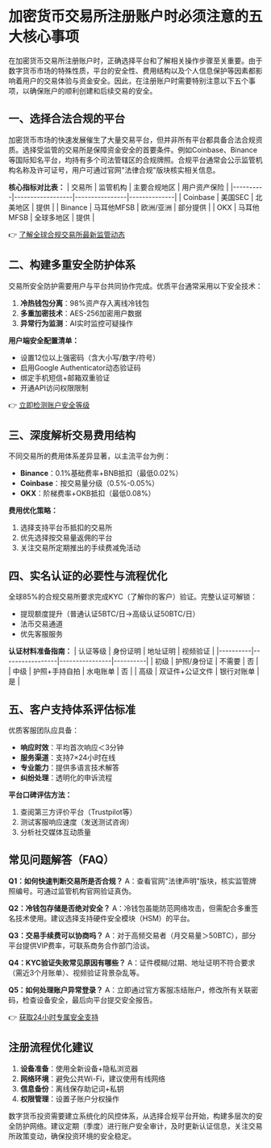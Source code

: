 # 加密货币交易所注册账户时必须注意的五大核心事项

在加密货币交易所注册账户时，正确选择平台和了解相关操作步骤至关重要。由于数字货币市场的特殊性质，平台的安全性、费用结构以及个人信息保护等因素都影响着用户的交易体验与资金安全。因此，在注册账户时需要特别注意以下五个事项，以确保账户的顺利创建和后续交易的安全。

## 一、选择合法合规的平台

加密货币市场的快速发展催生了大量交易平台，但并非所有平台都具备合法合规资质。选择受监管的交易所是保障资金安全的首要条件。例如Coinbase、Binance等国际知名平台，均持有多个司法管辖区的合规牌照。合规平台通常会公示监管机构名称及许可证号，用户可通过官网"法律合规"版块核实相关信息。

**核心指标对比表：**
| 交易所   | 监管机构         | 主要合规地区   | 用户资产保险 |
|----------|------------------|----------------|--------------|
| Coinbase | 美国SEC          | 北美地区       | 提供         |
| Binance  | 马耳他MFSB       | 欧洲/亚洲      | 部分提供     |
| OKX      | 马耳他MFSB       | 全球多地区     | 提供         |

👉 [了解全球合规交易所最新监管动态](https://bit.ly/okx_welcome)

## 二、构建多重安全防护体系

交易所安全防护需要用户与平台共同协作完成。优质平台通常采用以下安全技术：
1. **冷热钱包分离**：98%资产存入离线冷钱包
2. **多重加密技术**：AES-256加密用户数据
3. **异常行为监测**：AI实时监控可疑操作

**用户端安全配置清单：**
- 设置12位以上强密码（含大小写/数字/符号）
- 启用Google Authenticator动态验证码
- 绑定手机短信+邮箱双重验证
- 开通API访问权限限制

👉 [立即检测账户安全等级](https://bit.ly/okx_welcome)

## 三、深度解析交易费用结构

不同交易所的费用体系差异显著，以主流平台为例：
- **Binance**：0.1%基础费率+BNB抵扣（最低0.02%）
- **Coinbase**：按交易量分级（0.5%-0.05%）
- **OKX**：阶梯费率+OKB抵扣（最低0.08%）

**费用优化策略：**
1. 选择支持平台币抵扣的交易所
2. 优先选择按交易量返佣的平台
3. 关注交易所定期推出的手续费减免活动

## 四、实名认证的必要性与流程优化

全球85%的合规交易所要求完成KYC（了解你的客户）验证。完整认证可解锁：
- 提现额度提升（普通认证5BTC/日→高级认证50BTC/日）
- 法币交易通道
- 优先客服服务

**认证材料准备指南：**
| 认证等级 | 身份证明        | 地址证明       | 视频验证 |
|----------|-----------------|----------------|----------|
| 初级     | 护照/身份证     | 不需要         | 否       |
| 中级     | 护照+手持自拍   | 水电账单       | 否       |
| 高级     | 双证件+公证文件 | 银行对账单     | 是       |

## 五、客户支持体系评估标准

优质客服团队应具备：
- **响应时效**：平均首次响应＜3分钟
- **服务渠道**：支持7×24小时在线
- **专业能力**：提供多语言技术解答
- **纠纷处理**：透明化的申诉流程

**平台口碑评估方法：**
1. 查阅第三方评价平台（Trustpilot等）
2. 测试客服响应速度（发送测试咨询）
3. 分析社交媒体互动质量

## 常见问题解答（FAQ）

**Q1：如何快速判断交易所是否合规？**
A：查看官网"法律声明"版块，核实监管牌照编号。可通过监管机构官网验证真伪。

**Q2：冷钱包存储是否绝对安全？**
A：冷钱包虽能防范网络攻击，但需配合多重签名技术使用。建议选择支持硬件安全模块（HSM）的平台。

**Q3：交易手续费可以协商吗？**
A：对于高频交易者（月交易量＞50BTC），部分平台提供VIP费率，可联系商务合作部门洽谈。

**Q4：KYC验证失败常见原因有哪些？**
A：证件模糊/过期、地址证明不符合要求（需近3个月账单）、视频验证背景杂乱等。

**Q5：如何处理账户异常登录？**
A：立即通过官方客服冻结账户，修改所有关联密码，检查设备安全，最后向平台提交安全报告。

👉 [获取24小时专属安全支持](https://bit.ly/okx_welcome)

## 注册流程优化建议

1. **设备准备**：使用全新设备+隐私浏览器
2. **网络环境**：避免公共Wi-Fi，建议使用有线网络
3. **信息备份**：离线保存助记词+私钥
4. **权限管理**：设置子账户分权操作

数字货币投资需要建立系统化的风控体系，从选择合规平台开始，构建多层次的安全防护网络。建议定期（季度）进行账户安全审计，及时更新认证信息，关注交易所政策变动，确保投资环境的安全稳定。